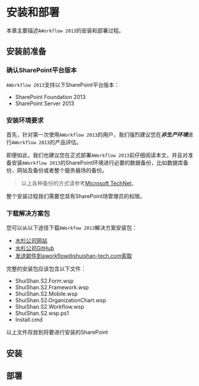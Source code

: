 # 安装和部署
本章主要描述`AWorkflow 2013`的安装和部署过程。

## 安装前准备
### 确认SharePoint平台版本
`AWorkflow 2013`支持以下SharePoint平台版本：
* SharePoint Foundation 2013
* SharePoint Server 2013

### 安装环境要求
首先，针对第一次使用`AWorkflow 2013`的用户，我们强烈建议您在***非生产环境***进行`AWorkflow 2013`的产品评估。

即便如此，我们也建议您在正式部署`AWorkflow 2013`前仔细阅读本文，并且对准备安装`AWorkflow 2013`的SharePoint环境进行必要的数据备份，比如数据库备份，网站及备份或者整个服务器场的备份。
>以上各种备份的方式请参考[Microsoft TechNet](http://technet.microsoft.com)。

整个安装过程我们需要您具有SharePoint场管理员的权限。


### 下载解决方案包
您可以从以下途径下载`AWorkfow 2013`解决方案安装包：
* [水杉公司网站](http://www.shuishan-tech.com)
* [水杉公司GitHub](https://github.com/shuishan-tech/aworkflow)
* 发送邮件到aworkflow@shuishan-tech.com索取

完整的安装包应该包含以下文件：
* ShuiShan.S2.Form.wsp
* ShuiShan.S2.Framework.wsp
* ShuiShan.S2.Mobile.wsp
* ShuiShan.S2.OrganizationChart.wsp
* ShuiShan.S2.Workflow.wsp
* ShuiShan.S2.wsp.ps1
* Install.cmd

以上文件存放到将要进行安装的SharePoint

## 安装

## 部署
